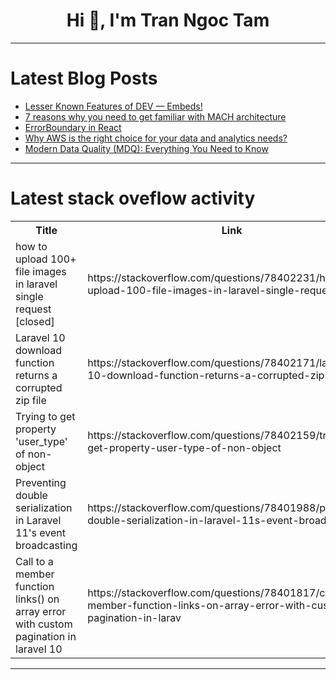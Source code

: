 <h1 align="center">Hi 👋, I'm Tran Ngoc Tam</h1>

---

# Latest Blog Posts 
<!-- BLOG-POST-LIST:START -->
- [Lesser Known Features of DEV — Embeds!](https://dev.to/devteam/lesser-known-features-of-dev-embeds-3bpn)
- [7 reasons why you need to get familiar with MACH architecture](https://dev.to/momciloo/7-reasons-why-you-need-to-get-familiar-with-mach-architecture-980)
- [ErrorBoundary in React](https://dev.to/fatimaalam1234/errorboundary-in-react-1gff)
- [Why AWS is the right choice for your data and analytics needs?](https://dev.to/softwebsolution/why-aws-is-the-right-choice-for-your-data-and-analytics-needs-1ajh)
- [Modern Data Quality &lpar;MDQ&rpar;: Everything You Need to Know](https://dev.to/marcindigna/modern-data-quality-mdq-everything-you-need-to-know-3f1k)
<!-- BLOG-POST-LIST:END -->

---

# Latest stack oveflow activity
<table>
  <tr><th>Title</th><th>Link</th></tr>
  <!-- STACKOVERFLOW:START --><tr><td>how to upload 100+ file images in laravel single request [closed]</td><td>https://stackoverflow.com/questions/78402231/how-to-upload-100-file-images-in-laravel-single-request</td></tr><tr><td>Laravel 10 download function returns a corrupted zip file</td><td>https://stackoverflow.com/questions/78402171/laravel-10-download-function-returns-a-corrupted-zip-file</td></tr><tr><td>Trying to get property &#39;user_type&#39; of non-object</td><td>https://stackoverflow.com/questions/78402159/trying-to-get-property-user-type-of-non-object</td></tr><tr><td>Preventing double serialization in Laravel 11&#39;s event broadcasting</td><td>https://stackoverflow.com/questions/78401988/preventing-double-serialization-in-laravel-11s-event-broadcasting</td></tr><tr><td>Call to a member function links&lpar;&rpar; on array error with custom pagination in laravel 10</td><td>https://stackoverflow.com/questions/78401817/call-to-a-member-function-links-on-array-error-with-custom-pagination-in-larav</td></tr><!-- STACKOVERFLOW:END -->
</table>

---


